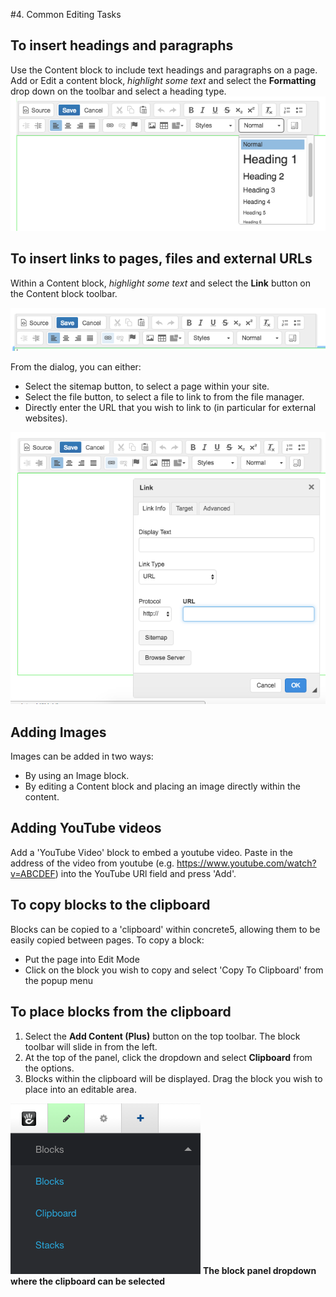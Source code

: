 #4. Common Editing Tasks

## To insert headings and paragraphs
Use the Content block to include text headings and paragraphs on a page.
Add or Edit a content block, *highlight some text* and select the **Formatting** drop down on the toolbar and select a heading type.
![](/assets/editor.png)

## To insert links to pages, files and external URLs
Within a Content block, *highlight some text* and select the **Link** button on the Content block toolbar.

![](/assets/linkicon.png)


From the dialog, you can either:

* Select the sitemap button, to select a page within your site. 
* Select the file button, to select a file to link to from the file manager.
* Directly enter the URL that you wish to link to (in particular for external websites).

![](/assets/linkbox.png)

## Adding Images
Images can be added in two ways:

* By using an Image block.
* By editing a Content block and placing an image directly within the content.

## Adding YouTube videos
Add a 'YouTube Video' block to embed a youtube video.
Paste in the address of the video from youtube (e.g. https://www.youtube.com/watch?v=ABCDEF) into the YouTube URl field and press 'Add'.

## To copy blocks to the clipboard
Blocks can be copied to a 'clipboard' within concrete5, allowing them to be easily copied between pages. To copy a block:

* Put the page into Edit Mode
* Click on the block you wish to copy and select 'Copy To Clipboard' from the popup menu

## To place blocks from the clipboard
1. Select the **Add Content (Plus)** button on the top toolbar. The block toolbar will slide in from the left.
2. At the top of the panel, click the dropdown and select **Clipboard** from the options.
3. Blocks within the clipboard will be displayed. Drag the block you wish to place into an editable area.

![](/assets/clipboard.png)
**The block panel dropdown where the clipboard can be selected**